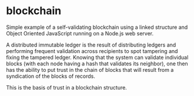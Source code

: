 # blockchain
Simple example of a self-validating blockchain using a linked structure and Object Oriented JavaScript running on a Node.js web server.

A distributed immutable ledger is the result of distributing ledgers and performing frequent validation across recipients to spot tampering and fixing the tampered ledger. Knowing that the system can validate individual blocks (with each node having a hash that validates its neighbor), one then has the ability to put trust in the chain of blocks that will result from a syndication of the blocks of records.

This is the basis of trust in a blockchain structure.
